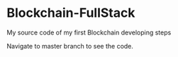 # Blockchain-FullStack
My source code of my first Blockchain developing steps


Navigate to master branch to see the code.

